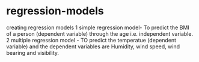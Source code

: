 # regression-models
creating regression models
1 simple regression model- To predict the BMI of a person (dependent variable) through the age i.e. independent variable.
2 multiple regression model - TO predict the temperatue (dependent variable) and the dependent variables are Humidity, wind speed, wind bearing and visibility.
